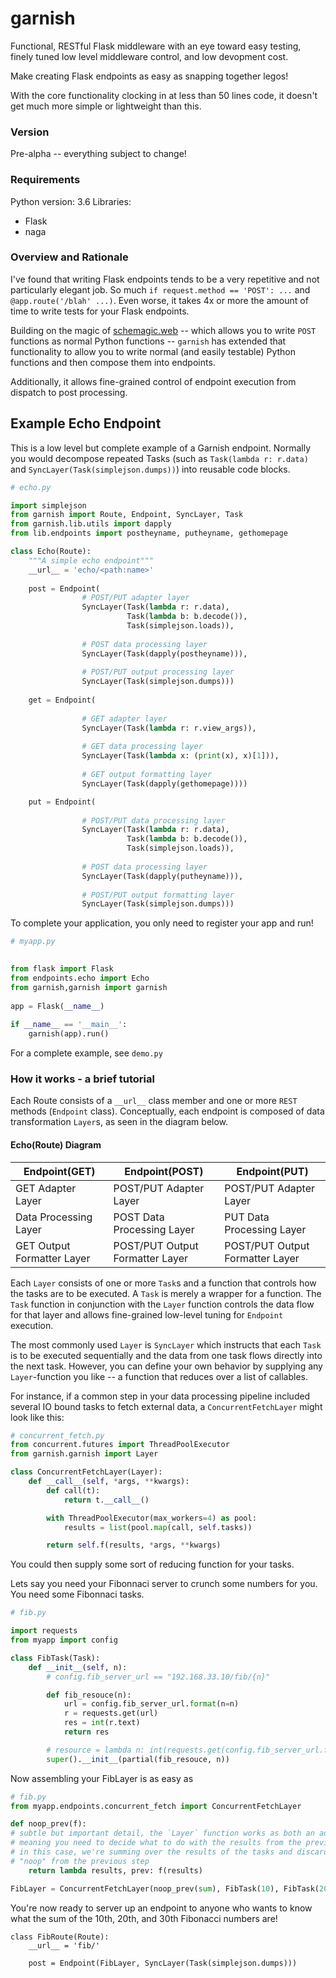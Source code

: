 # garnish
Functional, RESTful Flask middleware with an eye toward easy testing, 
finely tuned low level middleware control, and low devopment cost.
    
Make creating Flask endpoints as easy as snapping together legos!
    
With the core functionality clocking in at less than 50 lines code, it doesn't 
get much more simple or lightweight than this.

### Version
Pre-alpha -- everything subject to change!  

### Requirements
Python version: 3.6
Libraries:
  - Flask
  - naga


### Overview and Rationale
I've found that writing Flask endpoints tends to be a very repetitive and not particularly elegant job.  So much `if request.method == 'POST': ...` and `@app.route('/blah' ...)`.  Even worse, it takes 4x or more the amount of time to write tests for your Flask endpoints.   

Building on the magic of [schemagic.web](https://github.com/HiImJayHireMe/schemagic) -- which allows you to write `POST` functions as normal Python functions -- `garnish` has extended that functionality to allow you to write normal (and easily testable) Python functions and then compose them into endpoints.  

Additionally, it allows fine-grained control of endpoint execution from dispatch to post processing.  

## Example Echo Endpoint

This is a low level but complete example of a Garnish endpoint.  Normally you would 
decompose repeated Tasks (such as `Task(lambda r: r.data)` and `SyncLayer(Task(simplejson.dumps))`)
into reusable code blocks.

```Python
# echo.py

import simplejson
from garnish import Route, Endpoint, SyncLayer, Task
from garnish.lib.utils import dapply
from lib.endpoints import postheyname, putheyname, gethomepage  

class Echo(Route):
    """A simple echo endpoint"""
    __url__ = 'echo/<path:name>'
  
    post = Endpoint(
                # POST/PUT adapter layer
                SyncLayer(Task(lambda r: r.data),
                          Task(lambda b: b.decode()),
                          Task(simplejson.loads)),
                          
                # POST data processing layer
                SyncLayer(Task(dapply(postheyname))),
                
                # POST/PUT output processing layer
                SyncLayer(Task(simplejson.dumps)))
  
    get = Endpoint(
    
                # GET adapter layer
                SyncLayer(Task(lambda r: r.view_args)),
                
                # GET data processing layer    
                SyncLayer(Task(lambda x: (print(x), x)[1])),
                
                # GET output formatting layer
                SyncLayer(Task(dapply(gethomepage))))

    put = Endpoint(
    
                # POST/PUT data processing layer
                SyncLayer(Task(lambda r: r.data),
                          Task(lambda b: b.decode()),
                          Task(simplejson.loads)),
                          
                # POST data processing layer
                SyncLayer(Task(dapply(putheyname))),
                
                # POST/PUT output formatting layer
                SyncLayer(Task(simplejson.dumps)))
```

To complete your application, you only need to register your app and run!

```Python
# myapp.py  
  

from flask import Flask
from endpoints.echo import Echo
from garnish,garnish import garnish
  
app = Flask(__name__)
  
if __name__ == '__main__':
    garnish(app).run()
```

For a complete example, see `demo.py`


### How it works - a brief tutorial
  
  Each Route consists of a `__url__` class member and one or more `REST` methods (`Endpoint` class).  Conceptually, each endpoint is composed of data transformation `Layer`s, as seen in the diagram below.

#### Echo(Route) Diagram
| Endpoint(GET)            | Endpoint(POST)                                 |  Endpoint(PUT)                               |
|----------------------------|---------------------------------|---------------------------------|
| GET Adapter Layer          | POST/PUT Adapter Layer          | POST/PUT Adapter Layer          |
| Data Processing Layer      | POST Data Processing Layer      | PUT Data Processing Layer       |
| GET Output Formatter Layer | POST/PUT Output Formatter Layer | POST/PUT Output Formatter Layer |

 Each `Layer` consists of one or more `Task`s and a function that controls how the tasks are to be executed.  A `Task` is merely a wrapper for a function.  The `Task` function in conjunction with the `Layer` function controls the data flow for that layer and allows fine-grained low-level tuning for `Endpoint` execution.
 
 The most commonly used `Layer` is `SyncLayer` which instructs that each `Task` is to be executed sequentially and the data from one task flows directly into the next task.  However, you can define your own behavior by supplying any `Layer`-function you like -- a function that reduces over a list of callables.  
 
 For instance, if a common step in your data processing pipeline included several IO bound tasks to fetch external data, a `ConcurrentFetchLayer` might look like this:

```python
# concurrent_fetch.py
from concurrent.futures import ThreadPoolExecutor
from garnish.garnish import Layer

class ConcurrentFetchLayer(Layer):
    def __call__(self, *args, **kwargs):
        def call(t):
            return t.__call__()

        with ThreadPoolExecutor(max_workers=4) as pool:
            results = list(pool.map(call, self.tasks))

        return self.f(results, *args, **kwargs)
```

You could then supply some sort of reducing function for your tasks.  

Lets say you need your Fibonnaci server to crunch some numbers for you.  You need some Fibonnaci tasks.

```python
# fib.py

import requests
from myapp import config  

class FibTask(Task):
    def __init__(self, n):
        # config.fib_server_url == "192.168.33.10/fib/{n}"

        def fib_resouce(n):
            url = config.fib_server_url.format(n=n)
            r = requests.get(url)
            res = int(r.text)
            return res

        # resource = lambda n: int(requests.get(config.fib_server_url.format(n=n)))
        super().__init__(partial(fib_resouce, n))

```

Now assembling your FibLayer is as easy as

```python
# fib.py
from myapp.endpoints.concurrent_fetch import ConcurrentFetchLayer

def noop_prev(f):
# subtle but important detail, the `Layer` function works as both an adapter and reducer,
# meaning you need to decide what to do with the results from the previous step.
# in this case, we're summing over the results of the tasks and discarding the 
# "noop" from the previous step
    return lambda results, prev: f(results)

FibLayer = ConcurrentFetchLayer(noop_prev(sum), FibTask(10), FibTask(20), FibTask(30))

```
You're now ready to server up an endpoint to anyone who wants to know what the sum of the 10th, 20th, and 30th Fibonacci numbers are!

```
class FibRoute(Route):
    __url__ = 'fib/'

    post = Endpoint(FibLayer, SyncLayer(Task(simplejson.dumps)))
```
